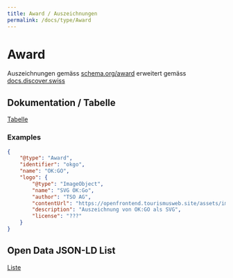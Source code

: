 ```yaml
---
title: Award / Auszeichnungen
permalink: /docs/type/Award
---
```

# Award

Auszeichnungen gemäss [schema.org/award](https://schema.org/award) erweitert gemäss [docs.discover.swiss](https://docs.discover.swiss/dev/reference/dataschema/definition/infocenter-classes/Award/)


## Dokumentation / Tabelle

[Tabelle](https://docs.google.com/spreadsheets/d/10seflFrgXci7KovdYPe396UUZE_OXbrHItZldWLQ2JM/edit#gid=0)

### Examples
```json
{
    "@type": "Award",
    "identifier": "okgo",
    "name": "OK:GO",
    "logo": {
        "@type": "ImageObject",
        "name": "SVG OK:Go",
        "author": "TSO AG",
        "contentUrl": "https://openfrontend.tourismusweb.site/assets/img/labels/ok_go.svg",
        "description": "Auszeichnung von OK:GO als SVG",
        "license": "???"
    }
}

```


## Open Data JSON-LD List

[Liste](https://opendatatourism.ch/api/type/Award/index.jsonld)
